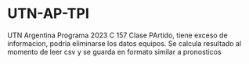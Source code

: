 # UTN-AP-TPI
UTN Argentina Programa 2023 C 157
Clase PArtido, tiene exceso de informacion, podria eliminarse los datos equipos.
Se calcula resultado al momento de leer csv y se guarda en formato similar a pronosticos